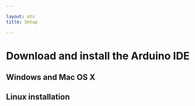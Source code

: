 ```yaml
---

layout: ots
title: Setup

---
```


# Download and install the Arduino IDE

## Windows and Mac OS X


## Linux installation
